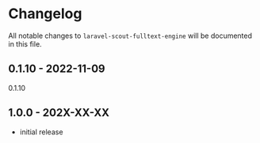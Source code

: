 # Changelog

All notable changes to `laravel-scout-fulltext-engine` will be documented in this file.

## 0.1.10 - 2022-11-09

0.1.10

## 1.0.0 - 202X-XX-XX

- initial release
